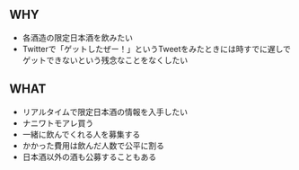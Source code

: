 ## WHY
- 各酒造の限定日本酒を飲みたい
- Twitterで「ゲットしたぜー！」というTweetをみたときには時すでに遅しでゲットできないという残念なことをなくしたい

## WHAT
- リアルタイムで限定日本酒の情報を入手したい
- ナニワトモアレ買う
- 一緒に飲んでくれる人を募集する
- かかった費用は飲んだ人数で公平に割る
- 日本酒以外の酒も公募することもある
